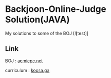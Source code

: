 # Backjoon-Online-Judge Solution(JAVA)
My solutions to some of the BOJ
[![test]]

## Link
BOJ : [acmicpc.net](https://www.acmicpc.net)

curriculum : [koosa.ga](https://koosa.ga)
